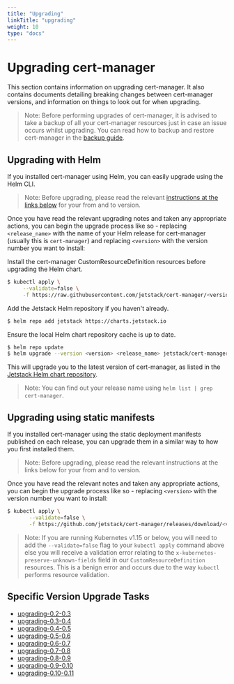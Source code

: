 ```yaml
---
title: "Upgrading"
linkTitle: "upgrading"
weight: 10
type: "docs"
---
```


# Upgrading cert-manager

This section contains information on upgrading cert-manager. It also contains
documents detailing breaking changes between cert-manager versions, and
information on things to look out for when upgrading.

> Note: Before performing upgrades of cert-manager, it is advised to take a backup
> of all your cert-manager resources just in case an issue occurs whilst
> upgrading. You can read how to backup and restore cert-manager in the
> [backup guide](../tutorials/backup.md).

## Upgrading with Helm

If you installed cert-manager using Helm, you can easily upgrade using the Helm
CLI.

> Note: Before upgrading, please read the relevant [instructions at the links
> below](./_index.md#Specific_Version_Upgrade_Tasks) for your from and to
> version.

Once you have read the relevant upgrading notes and taken any appropriate
actions, you can begin the upgrade process like so - replacing `<release_name>`
with the name of your Helm release for cert-manager (usually this is
`cert-manager`) and replacing `<version>` with the version number you want to
install:

Install the cert-manager CustomResourceDefinition resources before upgrading the
Helm chart.
```bash
$ kubectl apply \
     --validate=false \
     -f https://raw.githubusercontent.com/jetstack/cert-manager/<version>/deploy/manifests/00-crds.yaml
```

Add the Jetstack Helm repository if you haven't already.
```bash
$ helm repo add jetstack https://charts.jetstack.io
```

Ensure the local Helm chart repository cache is up to date.
```bash
$ helm repo update
$ helm upgrade --version <version> <release_name> jetstack/cert-manager
```

This will upgrade you to the latest version of cert-manager, as listed in the
[Jetstack Helm chart repository](https://hub.helm.sh/charts/jetstack).

> Note: You can find out your release name using `helm list | grep
> cert-manager`.

## Upgrading using static manifests

If you installed cert-manager using the static deployment manifests published on
each release, you can upgrade them in a similar way to how you first installed
them.

> Note: Before upgrading, please read the relevant instructions at the links
> below for your from and to version.

Once you have read the relevant notes and taken any appropriate actions, you can
begin the upgrade process like so - replacing `<version>` with the version
number you want to install:

```bash
$ kubectl apply \
       --validate=false \
       -f https://github.com/jetstack/cert-manager/releases/download/<version>/cert-manager.yaml
```

> Note: If you are running Kubernetes v1.15 or below, you will need to add the
> `--validate=false` flag to your `kubectl apply` command above else you will
> receive a validation error relating to the
> `x-kubernetes-preserve-unknown-fields` field in our `CustomResourceDefinition`
> resources.  This is a benign error and occurs due to the way `kubectl`
> performs resource validation.


## Specific Version Upgrade Tasks

- [upgrading-0.2-0.3](./upgrading-0.2-0.3.md)
- [upgrading-0.3-0.4](./upgrading-0.3-0.4.md)
- [upgrading-0.4-0.5](./upgrading-0.4-0.5.md)
- [upgrading-0.5-0.6](./upgrading-0.5-0.6.md)
- [upgrading-0.6-0.7](./upgrading-0.6-0.7.md)
- [upgrading-0.7-0.8](./upgrading-0.7-0.8.md)
- [upgrading-0.8-0.9](./upgrading-0.8-0.9.md)
- [upgrading-0.9-0.10](./upgrading-0.9-0.10.md)
- [upgrading-0.10-0.11](./upgrading-0.10-0.11.md)
